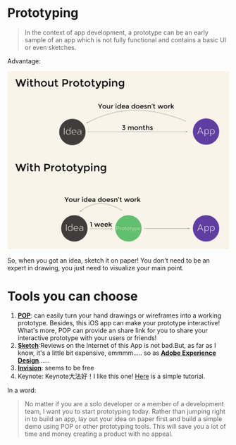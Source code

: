 # Prototyping

> In the context of app development, a prototype can be an early sample of an app which is not fully functional and contains a basic UI or even sketches.

Advantage:

![advantage](../../chapter7/graph/advantage.png)

So, when you got an idea, sketch it on paper! You don't need to be an expert in drawing, you just need to visualize your main point.

# Tools you can choose

1. **[POP](https://marvelapp.com/pop/)**: can easily turn your hand drawings or wireframes into a working prototype. Besides, this iOS app can make your prototype interactive! What's more, POP can provide an share link for you to share your interactive prototype with your users or friends!
2. **[Sketch](https://www.sketch.com/pricing/)**:Reviews on the Internet of this App is not bad.But, as far as I know, it's a little bit expensive, emmmm..... so as **[Adobe Experience Design](https://www.adobe.com/hk_en/products/xd/pricing/individual.html)**......
3. **[Invision](https://www.invisionapp.com/plans)**: seems to be free
4. Keynote: Keynote大法好！I like this one! [Here](https://webdesign.tutsplus.com/tutorials/how-to-demo-an-ios-prototype-in-keynote--cms-22279) is a simple tutorial.

In a word:

> No matter if you are a solo developer or a member of a development team, I want you to start prototyping today. Rather than jumping right in to build an app, lay out your idea on paper first and build a simple demo using POP or other prototyping tools. This will save you a lot of time and money creating a product with no appeal.
>











